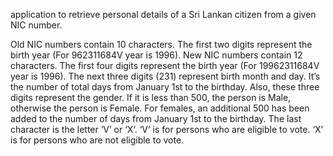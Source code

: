 application to retrieve personal details of a Sri Lankan citizen from a given NIC number.

Old NIC numbers contain 10 characters. The first two digits represent the birth year (For 962311684V year is 1996).
 New NIC numbers contain 12 characters. The first four digits represent the birth year (For 19962311684V year is 1996).
  The next three digits (231) represent birth month and day. It’s the number of total days from January 1st to the birthday.
   Also, these three digits represent the gender. If it is less than 500, the person is Male, otherwise the person is Female. For females, an additional 500 has been added to the number of days from January 1st to the birthday.
   The last character is the letter ‘V’ or ‘X’. ‘V’ is for persons who are eligible to vote. ‘X’ is for persons who are not eligible to vote.
